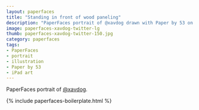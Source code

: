 ```yaml
---
layout: paperfaces
title: "Standing in front of wood paneling"
description: "PaperFaces portrait of @xavdog drawn with Paper by 53 on an iPad."
image: paperfaces-xavdog-twitter-lg
thumb: paperfaces-xavdog-twitter-150.jpg
category: paperfaces
tags: 
- PaperFaces
- portrait
- illustration
- Paper by 53
- iPad art
---
```


PaperFaces portrait of [@xavdog](http://twitter.com/xavdog).

{% include paperfaces-boilerplate.html %}